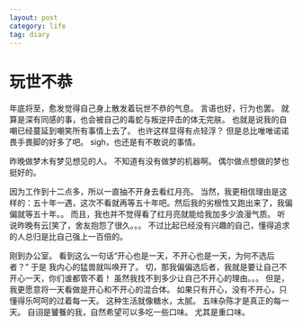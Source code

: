 ```yaml
---
layout: post
category: life
tag: diary
---
```


玩世不恭
===

年底将至，愈发觉得自己身上散发着玩世不恭的气息。
言语也好，行为也罢。
就算是深有同感的事，也会被自己的毒蛇与叛逆抨击的体无完肤。
也就是说我的自嘲已经蔓延到嘲笑所有事情上去了。
也许这样显得有点轻浮？
但是总比唯唯诺诺畏手畏脚的好多了吧。
sigh，也还是有不敢说的事情。

昨晚做梦木有梦见想见的人。
不知道有没有做梦的机器啊。
偶尔做点想做的梦也挺好的。

因为工作到十二点多，所以一直抽不开身去看红月亮。
当然，我更相信理由是这样的：五十年一遇，这次不看就再等五十年吧。然后我的劣根性又跑出来了，我偏偏就等五十年。。
而且，我也并不觉得看了红月亮就能给我加多少浪漫气质。
听说昨晚有云[笑了，舍友抱怨了很久。。。
不过比起已经没有兴趣的自己，懂得追求的人总归是比自己强上一百倍的。

刚到办公室。
看到这么一句话“开心也是一天，不开心也是一天，为何不选后者？”
于是 我内心的猛兽就叫唤开了。
切，那我偏偏选后者，我就是要让自己不开心一天，你们谁都管不着！
虽然我找不到多少让自己不开心的理由。。。
但是，我更愿意将一天看做是开心和不开心的混合体。
如果只有开心，没有不开心，只懂得乐呵呵的过着每一天。
这种生活就像糖水，太腻。
五味杂陈才是真正的每一天。
自诩是饕餮的我，自然希望可以多吃一些口味。
尤其是重口味。
